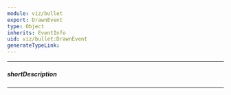 ```yaml
---
module: viz/bullet
export: DrawnEvent
type: Object
inherits: EventInfo
uid: viz/bullet:DrawnEvent
generateTypeLink: 
---
```

---
##### shortDescription
<!-- Description goes here -->

---
<!-- Description goes here -->